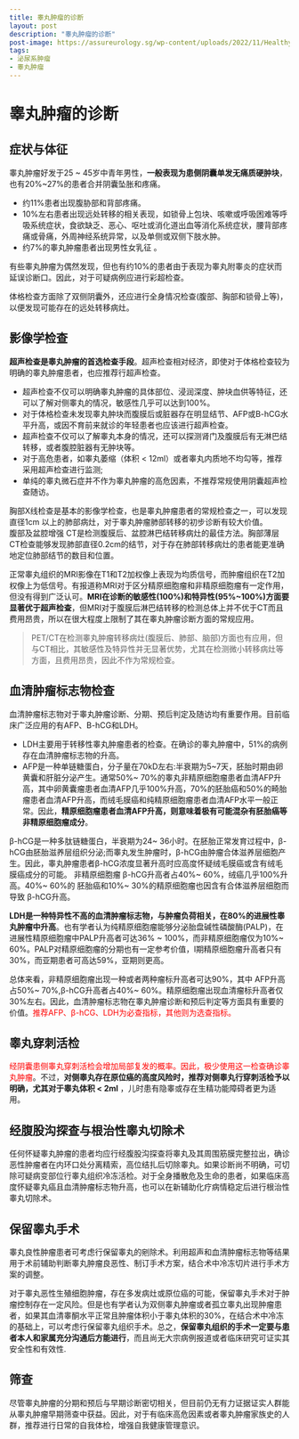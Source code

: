 ```yaml
---
title: 睾丸肿瘤的诊断
layout: post
description: "睾丸肿瘤的诊断"
post-image: https://assureurology.sg/wp-content/uploads/2022/11/Healthy-and-Testicular-Cancer-1024x660.jpg
tags:
- 泌尿系肿瘤
- 睾丸肿瘤
---
```


# 睾丸肿瘤的诊断
## 症状与体征
睾丸肿瘤好发于25 ~ 45岁中青年男性，**一般表现为患侧阴囊单发无痛质硬肿块**，也有20%~27%的患者合并阴囊坠胀和疼痛。
- 约11%患者出现腹胁部和背部疼痛。
- 10%左右患者出现远处转移的相关表现，如锁骨上包块、咳嗽或呼吸困难等呼吸系统症状，食欲缺乏、恶心、呕吐或消化道出血等消化系统症状，腰背部疼痛或骨痛，外周神经系统异常，以及单侧或双侧下肢水肿。
- 约7%的睾丸肿瘤患者出现男性女乳征 。

有些睾丸肿瘤为偶然发现，但也有约10%的患者由于表现为睾丸附睾炎的症状而延误诊断口。因此，对于可疑病例应进行彩超检查。

体格检查方面除了双侧阴囊外，还应进行全身情况检查(腹部、胸部和锁骨上等)，以便发现可能存在的远处转移病灶。

## 影像学检查

**超声检查是睾丸肿瘤的首选检查手段**。超声检查相对经济，即使对于体格检查较为明确的睾丸肿瘤患者，也应推荐行超声检查。
- 超声检查不仅可以明确睾丸肿瘤的具体部位、浸润深度、肿块血供等特征，还可以了解对侧睾丸的情况，敏感性几乎可以达到100%。
- 对于体格检查未发现睾丸肿块而腹膜后或脏器存在明显结节、AFP或B-hCG水平升高，或因不育前来就诊的年轻患者也应该进行超声检查。
- 超声检查不仅可以了解睾丸本身的情况，还可以探测肾门及腹膜后有无淋巴结转移，或者腹腔脏器有无肿块等。
- 对于高危患者，如睾丸萎缩（体积 < 12ml）或者睾丸内质地不均勾等，推荐采用超声检查进行监测;
- 单纯的睾丸微石症并不作为睾丸肿瘤的高危因素，不推荐常规使用阴囊超声检查随访。

胸部X线检查是基本的影像学检查，也是睾丸肿瘤患者的常规检查之一，可以发现直径1cm 以上的肺部病灶，对于睾丸肿瘤肺部转移的初步诊断有较大价值。<br>腹部及盆腔增强 CT是检测腹膜后、盆腔淋巴结转移病灶的最佳方法。胸部薄层CT检查能够发现肺部直径0.2cm的结节，对于存在肺部转移病灶的患者能更准确地定位肺部结节的数目和位置。

正常睾丸组织的MRI影像在T1和T2加权像上表现为均质信号，而肿瘤组织在T2加权像上为低信号。有报道称MRI对于区分精原细胞瘤和非精原细胞瘤有一定作用，但没有得到广泛认可。**MRI在诊断的敏感性(100%)和特异性(95%~100%)方面要显著优于超声检查**，但MRI对于腹膜后淋巴结转移的检测总体上并不优于CT而且费用昂贵，所以在很大程度上限制了其在睾丸肿瘤诊断方面的常规应用。

>PET/CT在检测睾丸肿瘤转移病灶(腹膜后、肺部、脑部)方面也有应用，但与CT相比，其敏感性及特异性并无显著优势，尤其在检测微小转移病灶等方面，且费用昂贵，因此不作为常规检查。

## 血清肿瘤标志物检查

血清肿瘤标志物对于睾丸肿瘤诊断、分期、预后判定及随访均有重要作用。目前临床广泛应用的有AFP、B-hCG和LDH。
- LDH主要用于转移性睾丸肿瘤患者的检查。在确诊的睾丸肿瘤中，51%的病例存在血清肿瘤标志物的升高。
- AFP是一种单链糖蛋白，分子量在70kD左右:半衰期为5~7天，胚胎时期由卵黄囊和肝脏分泌产生。通常50%~ 70%的睾丸非精原细胞瘤患者血清AFP升高，其中卵黄囊瘤患者血清AFP几乎100%升高，70%的胚胎癌和50%的畸胎瘤患者血清AFP升高，而绒毛膜癌和纯精原细胞瘤患者血清AFP水平一般正常。因此，**精原细胞瘤患者血清AFP升高，则意味着极有可能混杂有胚胎癌等非精原细胞瘤成分**。


β-hCG是一种多肽链糖蛋白，半衰期为24~ 36小时。在胚胎正常发育过程中，β-hCG由胚胎滋养层组织分泌;而睾丸发生肿瘤时，β-hCG由肿瘤合体滋养层细胞产生。因此，睾丸肿瘤患者β-hCG浓度显著升高时应高度怀疑绒毛膜癌或含有绒毛膜癌成分的可能。
非精原细胞瘤 β-hCG升高者占40%~ 60%，绒癌几乎100%升 高。40%~ 60%的 胚胎癌和10%~ 30%的精原细胞瘤也因含有合体滋养层细胞而导致 β-hCG升高。

**LDH是一种特异性不高的血清肿瘤标志物，与肿瘤负荷相关，在80%的进展性睾丸肿瘤中升高**。也有学者认为纯精原细胞瘤能够分泌胎盘碱性磷酸酶(PALP)，在进展性精原细胞瘤中PALP升高者可达36% ~ 100%，而非精原细胞瘤仅为10%~ 60%。PALP对精原细胞瘤的分期也有一定参考价值，I期精原细胞瘤升高者只有30%，而亚期患者可高达59%，亚期则更高。

总体来看，非精原细胞瘤出现一种或者两种瘤标升高者可达90%，其中 AFP升高占50%~ 70%,β-hCG升高者占40%~ 60%。精原细胞瘤出现血清瘤标升高者仅30%左右。因此，血清肿瘤标志物在睾丸肿瘤诊断和预后判定等方面具有重要的价值。<span style="color:red">推荐AFP、β-hCG、LDH为必查指标，其他则为选查指标。</span>

## 睾丸穿刺活检
<span style="color:red">经阴囊患侧睾丸穿刺活检会增加局部复发的概率。因此，极少使用这一检查确诊睾丸肿瘤</span>。不过，**对侧睾丸存在原位癌的高度风险时，推荐对侧睾丸行穿刺活检予以明确，尤其对于睾丸体积 < 2ml** ，儿时患有隐睾或存在生精功能障碍者更为适用。

## 经腹股沟探查与根治性睾丸切除术

任何怀疑睾丸肿瘤的患者均应行经腹股沟探查将睾丸及其周围筋膜完整拉出，确诊恶性肿瘤者在内环口处分离精索，高位结扎后切除睾丸。如果诊断尚不明确，可切除可疑病变部位行睾丸组织冷冻活检。对于全身播散危及生命的患者，如果临床高度怀疑睾丸癌且血清肿瘤标志物升高，也可以在新辅助化疗病情稳定后进行根治性睾丸切除术。

## 保留睾丸手术

睾丸良性肿瘤患者可考虑行保留睾丸的剜除术。利用超声和血清肿瘤标志物等结果用于术前辅助判断睾丸肿瘤良恶性、制订手术方案，结合术中冷冻切片进行手术方案的调整。

对于睾丸恶性生殖细胞肿瘤，存在多发病灶或原位癌的可能，保留睾丸手术对于肿瘤控制存在一定风险。但是也有学者认为双侧睾丸肿瘤或者孤立睾丸出现肿瘤患者，如果其血清睾酮水平正常且肿瘤体积小于睾丸体积的30%，在结合术中冷冻的基础上，可以考虑行保留睾丸组织手术。总之，**保留睾丸组织的手术一定要与患者本人和家属充分沟通后方能进行**，而且尚无大宗病例报道或者临床研究可证实其安全性和有效性.

## 筛查

尽管睾丸肿瘤的分期和预后与早期诊断密切相关，但目前仍无有力证据证实人群能从睾丸肿瘤早期筛查中获益。因此，对于有临床高危因素或者睾丸肿瘤家族史的人群，推荐进行日常的自我体检，增强自我健康管理意识。

